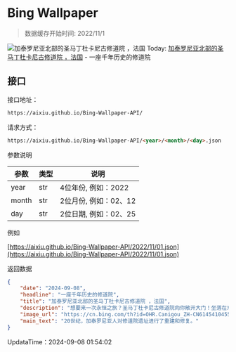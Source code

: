 # Bing Wallpaper

> 数据缓存开始时间: 2022/11/1

![加泰罗尼亚北部的圣马丁杜卡尼古修道院 ，法国](https://cn.bing.com/th?id=OHR.Canigou_ZH-CN6145410455_1920x1080.webp)
Today: [加泰罗尼亚北部的圣马丁杜卡尼古修道院 ，法国](https://cn.bing.com/th?id=OHR.Canigou_ZH-CN6145410455_1920x1080.webp) - 一座千年历史的修道院

## 接口

接口地址：

```html
https://aixiu.github.io/Bing-Wallpaper-API/
```

请求方式：

```html
https://aixiu.github.io/Bing-Wallpaper-API/<year>/<month>/<day>.json
```

参数说明

| 参数 | 类型 | 说明 |
| - | - | - |
| year | str | 4位年份, 例如：2022 |
| month | str | 2位月份, 例如：02、12 |
| day | str | 2位日期, 例如：02、25 |

例如

[https://aixiu.github.io/Bing-Wallpaper-API/2022/11/01.json](https://aixiu.github.io/Bing-Wallpaper-API/2022/11/01.json)

返回数据

```json
{
    "date": "2024-09-08",
    "headline": "一座千年历史的修道院",
    "title": "加泰罗尼亚北部的圣马丁杜卡尼古修道院 ，法国",
    "description": "想要来一次永恒之旅？圣马丁杜卡尼古修道院向你敞开大门！坐落在东比利牛斯省卡尼古山丘的西麓，这座11世纪的罗马式修道院是一座隐藏的宝藏，正等待着你去探索。修道院坐落在海拔1055米处，位于里多尔塔溪峡谷的边缘，且靠近卡斯特尔村，有着令人叹为观止的景色。从村庄攀登到修道院是一段美好的徒步路程，高差约为250米。",
    "image_url": "https://cn.bing.com/th?id=OHR.Canigou_ZH-CN6145410455_1920x1080.webp",
    "main_text": "20世纪，加泰罗尼亚人对修道院遗址进行了重建和修复。"
}
```

UpdataTime：2024-09-08 01:54:02
